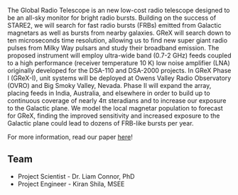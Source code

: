 The Global Radio Telescope is an new low-cost radio telescope designed to be
an all-sky monitor for bright radio bursts. Building on the success of STARE2,
we will search for fast radio bursts (FRBs) emitted from Galactic magnetars as
well as bursts from nearby galaxies. GReX will search down to ten microseconds
time resolution, allowing us to find new super giant radio pulses from Milky
Way pulsars and study their broadband emission. The proposed instrument will
employ ultra-wide band (0.7-2 GHz) feeds coupled to a high performance
(receiver temperature 10 K) low noise amplifier (LNA) originally developed for
the DSA-110 and DSA-2000 projects. In GReX Phase I (GReX-I), unit systems will
be deployed at Owens Valley Radio Observatory (OVRO) and Big Smoky Valley,
Nevada. Phase II will expand the array, placing feeds in India, Australia, and
elsewhere in order to build up to continuous coverage of nearly 4π steradians
and to increase our exposure to the Galactic plane. We model the local magnetar
population to forecast for GReX, finding the improved sensitivity and increased
exposure to the Galactic plane could lead to dozens of FRB-like bursts per year.

For more information, read our paper [here](https://arxiv.org/abs/2101.09905)!

## Team

- Project Scientist - Dr. Liam Connor, PhD
- Project Engineer - Kiran Shila, MSEE
